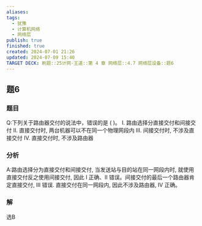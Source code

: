 ```yaml
---
aliases: 
tags:
  - 犹豫
  - 计算机网络
  - 网络层
publish: true
finished: true
created: 2024-07-01 21:26
updated: 2024-07-09 15:40
TARGET DECK: 刷题::25计网-王道::第 4 章 网络层::4.7 网络层设备::题6
---
```


## 题6
### 题目
Q:下列关于路由器交付的说法中，错误的是 ( )。
I. 路由选择分直接交付和间接交付
II. 直接交付时, 两台机器可以不在同一个物理网段内
III. 间接交付时, 不涉及直接交付
IV. 直接交付时, 不涉及路由器
### 分析
A:路由选择分为直接交付和间接交付, 当发送站与目的站在同一网段内时, 就使用直接交付反之使用间接交付, 因此 I 正确、II 错误。间接交付的最后一个路由器肯定直接交付, III 错误.  直接交付在同一网段内, 因此不涉及路由器, IV 正确。
### 解
选B
